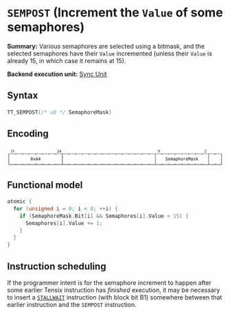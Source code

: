 # `SEMPOST` (Increment the `Value` of some semaphores)

**Summary:** Various semaphores are selected using a bitmask, and the selected semaphores have their `Value` incremented (unless their `Value` is already 15, in which case it remains at 15).

**Backend execution unit:** [Sync Unit](SyncUnit.md)

## Syntax

```c
TT_SEMPOST(/* u8 */ SemaphoreMask)
```

## Encoding

![](../../../Diagrams/Out/Bits32_SEMPOST.svg)

## Functional model

```c
atomic {
  for (unsigned i = 0; i < 8; ++i) {
    if (SemaphoreMask.Bit[i] && Semaphores[i].Value < 15) {
      Semaphores[i].Value += 1;
    }
  }
}
```

## Instruction scheduling

If the programmer intent is for the semaphore increment to happen after some earlier Tensix instruction has _finished_ execution, it may be necessary to insert a [`STALLWAIT`](STALLWAIT.md) instruction (with block bit B1) somewhere between that earlier instruction and the `SEMPOST` instruction.
